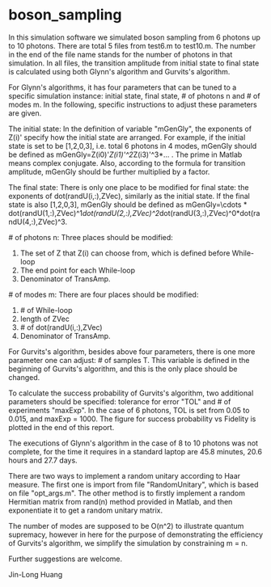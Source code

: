 # boson_sampling

In this simulation software we simulated boson sampling from 6 photons up to 10 photons. There are total 5 files from test6.m to test10.m. The number in the end of the file name stands for the number of photons in that simulation. In all files, the transition amplitude from initial state to final state is calculated using both Glynn's algorithm and Gurvits's algorithm. 

For Glynn's algorithms, it has four parameters that can be tuned to a specific simulation instance:  initial state, final state, # of photons n and # of modes m. In the following, specific instructions to adjust these parameters are given. 

The initial state: In the definition of variable "mGenGly", the exponents of Z(i)' specify how the initial state are arranged. For example, if the initial state is set to be [1,2,0,3], i.e. total 6 photons in 4 modes, mGenGly should be defined as mGenGly=Z(i0)'*Z(i1)'^2*Z(i3)'^3*... . The prime in Matlab means complex conjugate. Also, according to the formula for transition amplitude, mGenGly should be further multiplied by a factor.
  
The final state: There is only one place to be modified for final state: the exponents of dot(randU(i,:),ZVec), similarly as the initial state. If the final state is also [1,2,0,3], mGenGly should be defined as mGenGly=\cdots * dot(randU(1,:),ZVec)^1*dot(randU(2,:),ZVec)^2*dot(randU(3,:),ZVec)^0*dot(randU(4,:),ZVec)^3.

\# of photons n: Three places should be modified: 
1) The set of Z that Z(i) can choose from, which is defined before While-loop 
2) The end point for each While-loop 
3) Denominator of TransAmp.

\# of modes m: There are four places should be modified: 
1) \# of While-loop 
2) length of ZVec   
3) \# of dot(randU(i,:),ZVec)
4) Denominator of TransAmp.

For Gurvits's algorithm, besides above four parameters, there is one more parameter one can adjust: \# of samples T. This variable is defined in the beginning of Gurvits's algorithm, and this is the only place should be changed.

To calculate the success probability of Gurvits's algorithm, two additional parameters should be specified: tolerance for error "TOL" and # of experiments "maxExp". In the case of 6 photons, TOL is set from 0.05 to 0.015, and maxExp = 1000. The figure for success probability vs Fidelity is plotted in the end of this report.

The executions of Glynn's algorithm in the case of 8 to 10 photons was not complete, for the time it requires in a standard laptop are 45.8 minutes, 20.6 hours and 27.7 days.

There are two ways to implement a random unitary according to Haar measure. The first one is import from file "RandomUnitary", which is based on file "opt\_args.m". The other method is to firstly implement a random Hermitian matrix from rand(n) method provided in Matlab, and then exponentiate it to get a random unitary matrix.

The number of modes are supposed to be O(n^2) to illustrate quantum supremacy, however in here
for the purpose of demonstrating the efficiency of Gurvits's algorithm, we simplify the simulation by constraining m = n. 

Further suggestions are welcome.

Jin-Long Huang
